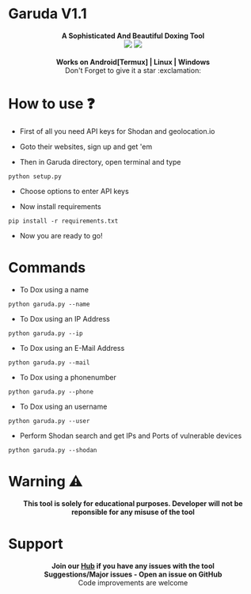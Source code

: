 # Garuda V1.1

<p align="center">
	<b>A Sophisticated And Beautiful Doxing Tool</b><br>
    <a href="https://telegram.me/joinchat/AAAAAEivg18nL5WJOPdokA"><img src="https://img.shields.io/badge/Telegram-HackTronix1-green"></a> <a href="https://www.instagram.com/cryptonian0"><img src="https://img.shields.io/badge/FollowOn-Instagram-green"></a><br><br>
	<b>Works on Android[Termux] | Linux | Windows</b><br>
    Don't Forget to give it a star :exclamation:
    </p>
    
# How to use :question:

* First of all you need API keys for Shodan and geolocation.io

* Goto their websites, sign up and get 'em

* Then in Garuda directory, open terminal and type

`python setup.py`

* Choose options to enter API keys

* Now install requirements

`pip install -r requirements.txt`

* Now you are ready to go!

# Commands

* To Dox using a name

`python garuda.py --name`

* To Dox using an IP Address

`python garuda.py --ip`

* To Dox using an E-Mail Address

`python garuda.py --mail`

* To Dox using a phonenumber

`python garuda.py --phone`

* To Dox using an username

`python garuda.py --user`

* Perform Shodan search and get IPs and Ports of vulnerable devices

`python garuda.py --shodan`

# Warning :warning:

<p align="center"><b>This tool is solely for educational purposes. Developer will not be reponsible for any misuse of the tool</b></p>

# Support

<p align="center"> <b>Join our <a href="https://telegram.me/HackTronix_Hub">Hub</a> if you have any issues with the tool<br>
	Suggestions/Major issues - Open an issue on GitHub</b><br>
Code improvements are welcome</p>
